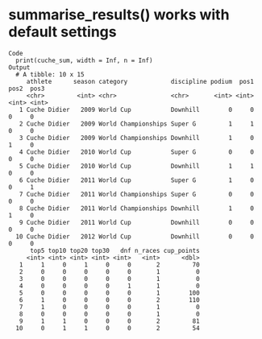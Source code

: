 # summarise_results() works with default settings

    Code
      print(cuche_sum, width = Inf, n = Inf)
    Output
      # A tibble: 10 x 15
         athlete      season category            discipline podium  pos1  pos2  pos3
         <chr>         <int> <chr>               <chr>       <int> <int> <int> <int>
       1 Cuche Didier   2009 World Cup           Downhill        0     0     0     0
       2 Cuche Didier   2009 World Championships Super G         1     1     0     0
       3 Cuche Didier   2009 World Championships Downhill        1     0     1     0
       4 Cuche Didier   2010 World Cup           Super G         0     0     0     0
       5 Cuche Didier   2010 World Cup           Downhill        1     1     0     0
       6 Cuche Didier   2011 World Cup           Super G         1     0     0     1
       7 Cuche Didier   2011 World Championships Super G         0     0     0     0
       8 Cuche Didier   2011 World Championships Downhill        1     0     1     0
       9 Cuche Didier   2011 World Cup           Downhill        0     0     0     0
      10 Cuche Didier   2012 World Cup           Downhill        0     0     0     0
          top5 top10 top20 top30   dnf n_races cup_points
         <int> <int> <int> <int> <int>   <int>      <dbl>
       1     1     0     1     0     0       2         70
       2     0     0     0     0     0       1          0
       3     0     0     0     0     0       1          0
       4     0     0     0     0     1       1          0
       5     0     0     0     0     0       1        100
       6     1     0     0     0     0       2        110
       7     1     0     0     0     0       1          0
       8     0     0     0     0     0       1          0
       9     1     1     0     0     0       2         81
      10     0     1     1     0     0       2         54

